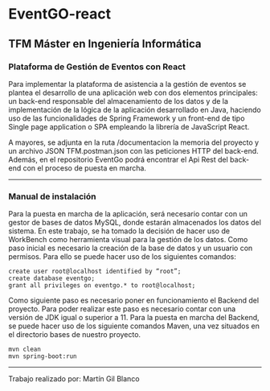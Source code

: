 # EventGO-react

## TFM Máster en Ingeniería Informática

### Plataforma de Gestión de Eventos con React

Para implementar la plataforma de asistencia a la gestión de eventos se plantea el desarrollo de una aplicación web con dos elementos principales: un back-end responsable del almacenamiento de los datos y de la implementación de la lógica de la aplicación desarrollado en Java, haciendo uso de las funcionalidades de Spring Framework y un front-end de tipo Single page application o SPA empleando la librería de JavaScript React.

A mayores, se adjunta en la ruta /documentacion la memoria del proyecto y un archivo JSON TFM.postman.json con las peticiones HTTP del back-end. Además, en el repositorio EventGo podrá encontrar el Api Rest del back-end con el proceso de puesta en marcha.

---

### Manual de instalación

Para la puesta en marcha de la aplicación, será necesario contar con un gestor de bases de
datos MySQL, donde estarán almacenados los datos del sistema. En este trabajo, se ha
tomado la decisión de hacer uso de WorkBench como herramienta visual para la gestión
de los datos. Como paso inicial es necesario la creación de la base de datos y un usuario
con permisos. Para ello se puede hacer uso de los siguientes comandos:

```
create user root@localhost identified by “root”; 
create database eventgo; 
grant all privileges on eventgo.* to root@localhost; 
```

Como siguiente paso es necesario poner en funcionamiento el Backend del proyecto. Para
poder realizar este paso es necesario contar con una versión de JDK igual o superior a 11.
Para la puesta en marcha del Backend, se puede hacer uso de los siguiente comandos
Maven, una vez situados en el directorio bases de nuestro proyecto.

```
mvn clean 
mvn spring-boot:run 
```

---

Trabajo realizado por: Martín Gil Blanco
